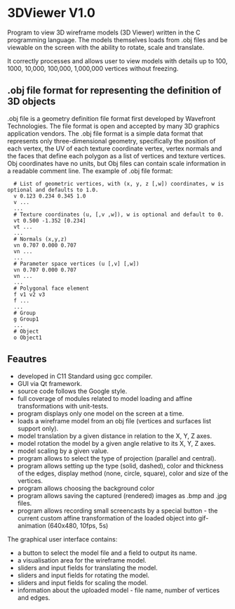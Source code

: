 # 3DViewer V1.0

Program to view 3D wireframe models (3D Viewer) written in the C programming language. The models themselves loads from .obj files and be viewable on the screen with the ability to rotate, scale and translate.

It correctly processes and allows user to view models with details up to 100, 1000, 10,000, 100,000, 1,000,000 vertices without freezing.

## .obj file format for representing the definition of 3D objects

.obj file is a geometry definition file format first developed by Wavefront Technologies. The file format is open and accepted by many 3D graphics application vendors.
The .obj file format is a simple data format that represents only three-dimensional geometry, specifically the position of each vertex, the UV of each texture coordinate vertex, vertex normals and the faces that define each polygon as a list of vertices and texture vertices. Obj coordinates have no units, but Obj files can contain scale information in a readable comment line.
The example of .obj file format:

```
  # List of geometric vertices, with (x, y, z [,w]) coordinates, w is optional and defaults to 1.0.
  v 0.123 0.234 0.345 1.0
  v ...
  ...
  # Texture coordinates (u, [,v ,w]), w is optional and default to 0.
  vt 0.500 -1.352 [0.234]
  vt ...
  ...
  # Normals (x,y,z)
  vn 0.707 0.000 0.707
  vn ...
  ...
  # Parameter space vertices (u [,v] [,w])
  vn 0.707 0.000 0.707
  vn ...
  ...
  # Polygonal face element
  f v1 v2 v3
  f ...
  ...
  # Group
  g Group1
  ...
  # Object
  o Object1
```

## Feautres

- developed in C11 Standard using gcc compiler.
- GUI via Qt framework.
- source code follows the Google style.
- full coverage of modules related to model loading and affine transformations with unit-tests.
- program displays only one model on the screen at a time.
- loads a wireframe model from an obj file (vertices and surfaces list support only).
- model translation by a given distance in relation to the X, Y, Z axes.
- model rotation the model by a given angle relative to its X, Y, Z axes.
- model scaling by a given value.
- program allows to select the type of projection (parallel and central).
- program allows setting up the type (solid, dashed), color and thickness of the edges, display method (none, circle, square), color and size of the vertices.
- program allows choosing the background color
- program allows saving the captured (rendered) images as .bmp and .jpg files.
- program allows recording small screencasts by a special button - the current custom affine transformation of the loaded object into gif-animation (640x480, 10fps, 5s)

The graphical user interface contains:

- a button to select the model file and a field to output its name.
- a visualisation area for the wireframe model.
- sliders and input fields for translating the model.
- sliders and input fields for rotating the model.
- sliders and input fields for scaling the model.
- information about the uploaded model - file name, number of vertices and edges.
